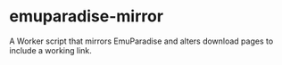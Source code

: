 # emuparadise-mirror
A Worker script that mirrors EmuParadise and alters download pages to include a working link.
